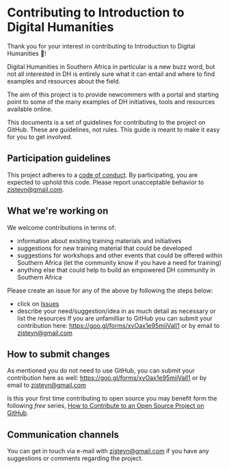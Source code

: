 # Contributing to Introduction to Digital Humanities

Thank you for your interest in contributing to Introduction to Digital Humanities :tada:! 

Digital Humanities in Southern Africa in particular is a new buzz word, but not all interested in DH is entirely sure what it can entail and where to find examples and resources about the field.

The aim of this project is to provide newcommers with a portal and starting point to some of the many examples of DH initiatives, tools and resources available online. 

This documents is a set of guidelines for contributing to the project on GitHub. These are guidelines, not rules. This guide is meant to make it easy for you to get involved.

## Participation guidelines

This project adheres to a [code of conduct](CODE_OF_CONDUCT.md). By participating, you are expected to uphold this code. Please report unacceptable behavior to zjsteyn@gmail.com.

## What we're working on

We welcome contributions in terms of:
* information about existing training materials and initiatives
* suggestions for new training material that could be developed
* suggestions for workshops and other events that could be offered within Southern Africa (let the community know if you have a need for training)
* anything else that could help to build an empowered DH community in Southern Africa

Please create an issue for any of the above by following the steps below:
* click on [Issues](https://github.com/DH-SouthernAfrica/Capacity-Building/issues)
* describe your need/suggestion/idea in as much detail as necessary or list the resources
If you are unfamilliar to GitHub you can submit your contribution here: https://goo.gl/forms/xvOax1e95miiVaIl1  or by email to zjsteyn@gmail.com


## How to submit changes
As mentioned you do not need to use GitHub, you can submit your contribution here as well: https://goo.gl/forms/xvOax1e95miiVaIl1  or by email to zjsteyn@gmail.com

Is this your first time contributing to open source you may benefit form the following *free* series, [How to Contribute to an Open Source Project on GitHub](https://egghead.io/series/how-to-contribute-to-an-open-source-project-on-github).


## Communication channels
You can get in touch via e-mail with zjsteyn@gmail.com if you have any suggestions or comments regarding the project.







